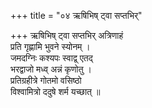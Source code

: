 +++
title = "०४ ऋषिभिष् ट्वा सप्तभिर्"

+++
ऋषिभिष् ट्वा सप्तभिर् अत्रिणाहं  
प्रति गृह्णामि भुवने स्योनम् ।  
जमदग्निः कश्यपः स्वाद्व् एतद्  
भरद्वाजो मध्व् अन्नं कृणोतु ।  
प्रतिग्रहीत्रे गोतमो वसिष्ठो  
विश्वामित्रो ददुषे शर्म यच्छात् ॥
